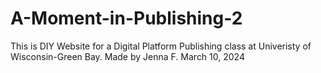 # A-Moment-in-Publishing-2
This is  DIY Website for a Digital Platform Publishing class at Univeristy of Wisconsin-Green Bay. 
Made by Jenna F. March 10, 2024
